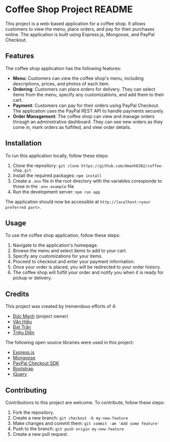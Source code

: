 # Coffee Shop Project README

This project is a web-based application for a coffee shop. It allows customers to view the menu, place orders, and pay for their purchases online. The application is built using Express.js, Mongoose, and PayPal Checkout.

## Features

The coffee shop application has the following features:

- **Menu**: Customers can view the coffee shop's menu, including descriptions, prices, and photos of each item.
- **Ordering**: Customers can place orders for delivery. They can select items from the menu, specify any customizations, and add them to their cart.
- **Payment**: Customers can pay for their orders using PayPal Checkout. The application uses the PayPal REST API to handle payments securely.
- **Order Management**: The coffee shop can view and manage orders through an administrative dashboard. They can see new orders as they come in, mark orders as fulfilled, and view order details.

## Installation

To run this application locally, follow these steps:

1. Clone the repository: `git clone https://github.com/dmanh6302/coffee-shop.git`
2. Install the required packages: `npm install`
3. Create a `.env` file in the root directory with the variables coresponde to those in the `.env.example` file
4. Run the development server: `npm run app`

The application should now be accessible at `http://localhost:<your preferred port>`.

## Usage

To use the coffee shop application, follow these steps:

1. Navigate to the application's homepage.
2. Browse the menu and select items to add to your cart.
3. Specify any customizations for your items.
4. Proceed to checkout and enter your payment information.
5. Once your order is placed, you will be redirected to your order history.
6. The coffee shop will fulfill your order and notify you when it is ready for pickup or delivery.

## Credits

This project was created by tremendous efforts of 4:
 - [Đức Mạnh](https://github.com/dmanh6302) (project owner)
 - [Văn Hiếu](https://github.com/vanhieuhp) 
 - [Đạt Trần](https://github.com/Datitneu) 
 - [Triệu Diễn](https://github.com/DucDien2505) 


The following open source libraries were used in this project:

- [Express.js](https://expressjs.com/)
- [Mongoose](https://mongoosejs.com/)
- [PayPal Checkout SDK](https://developer.paypal.com/docs/checkout/)
- [Bootstrap](https://getbootstrap.com/)
- [jQuery](https://jquery.com/)

## Contributing

Contributions to this project are welcome. To contribute, follow these steps:

1. Fork the repository.
2. Create a new branch: `git checkout -b my-new-feature`
3. Make changes and commit them: `git commit -am 'Add some feature'`
4. Push to the branch: `git push origin my-new-feature`
5. Create a new pull request.

